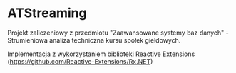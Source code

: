 # ATStreaming

Projekt zaliczeniowy z przedmiotu "Zaawansowane systemy baz danych" - Strumieniowa analiza techniczna kursu spółek giełdowych.

Implementacja z wykorzystaniem biblioteki Reactive Extensions (https://github.com/Reactive-Extensions/Rx.NET)

